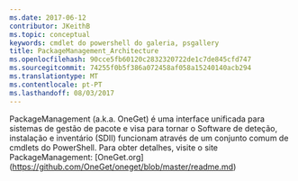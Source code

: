 ```yaml
---
ms.date: 2017-06-12
contributor: JKeithB
ms.topic: conceptual
keywords: cmdlet do powershell do galeria, psgallery
title: PackageManagement_Architecture
ms.openlocfilehash: 90cce5fb60120c2832320722de1c7de845cfd747
ms.sourcegitcommit: 74255f0b5f386a072458af058a15240140acb294
ms.translationtype: MT
ms.contentlocale: pt-PT
ms.lasthandoff: 08/03/2017
---
```

PackageManagement (a.k.a. OneGet) é uma interface unificada para sistemas de gestão de pacote e visa para tornar o Software de deteção, instalação e inventário (SDII) funcionam através de um conjunto comum de cmdlets do PowerShell. Para obter detalhes, visite o site PackageManagement: [OneGet.org] (https://github.com/OneGet/oneget/blob/master/readme.md)

